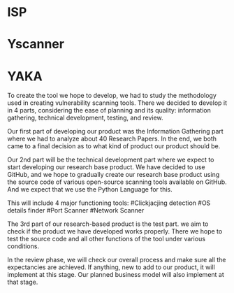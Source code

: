 # ISP
# Yscanner
# YAKA

To create the tool we hope to develop, we had to study the methodology used in creating vulnerability scanning tools. There we decided to develop it in 4 parts, considering the ease of planning and its quality: information gathering, technical development, testing, and review.

Our first part of developing our product was the Information Gathering part where we had to analyze about 40 Research Papers. In the end, we both came to a final decision as to what kind of product our product should be.

Our 2nd part will be the technical development part where we expect to start developing our research base product. We have decided to use GitHub, and we hope to gradually create our research base product using the source code of various open-source scanning tools available on GitHub. And we expect that we use the Python Language for this.

This will include 4 major functioning tools:
#Clickjacjing detection
#OS details finder
#Port Scanner
#Network Scanner

The 3rd part of our research-based product is the test part. we aim to check if the product we have developed works properly. There we hope to test the source code and all other functions of the tool under various conditions.

In the review phase, we will check our overall process and make sure all the expectancies are achieved. If anything, new to add to our product, it will implement at this stage. Our planned business model will also implement at that stage.
